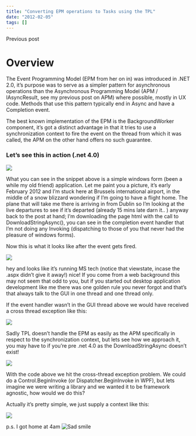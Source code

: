 ```yaml
---
title: "Converting EPM operations to Tasks using the TPL"
date: "2012-02-05"
tags: []
---
```


Previous post

# Overview

The Event Programming Model (EPM from her on in) was introduced in .NET 2.0, it’s purpose was to serve as a simpler pattern for asynchronous operations than the Asynchronous Programming Model (APM / IAsyncResult, see my previous post on APM) where possible, mostly in UX code. Methods that use this pattern typically end in Async and have a Completion event.

The best known implementation of the EPM is the BackgroundWorker component, it’s got a distinct advantage in that it tries to use a synchronization context to fire the event on the thread from which it was called, the APM on the other hand offers no such guarantee.

### Let’s see this in action (.net 4.0)

![](/images/./image.axd?picture=image_thumb_151.png)

What you can see in the snippet above is a simple windows form (been a while my old friend) application. Let me paint you a picture, it’s early February 2012 and I’m stuck here at Brussels international airport, in the middle of a snow blizzard wondering if I’m going to have a flight home. The plane that will take me there is arriving in from Dublin so I’m looking at the live departures to see if it’s departed (already 15 mins late darn it.. ) anyway back to the post at hand; I’m downloading the page html with the call to DownloadStringAsync(), you can see in the completion event handler that I’m not doing any Invoking (dispatching to those of you that never had the pleasure of windows forms).

Now this is what it looks like after the event gets fired.

![](/images/./image.axd?picture=image_thumb_152.png)

hey and looks like it’s running MS tech (notice that viewstate, incase the .aspx didn’t give it away!) nice! If you come from a web background this may not seem that odd to you, but if you started out desktop application development like me there was one golden rule you never forgot and that’s that always talk to the GUI in one thread and one thread only.

If the event handler wasn’t in the GUI thread above we would have received a cross thread exception like this:

![](/images/./image.axd?picture=image_thumb_153.png)

Sadly TPL doesn’t handle the EPM as easily as the APM specifically in respect to the synchronization context, but lets see how we approach it, you may have to if you’re pre .net 4.0 as the DownloadStringAsync doesn’t exist!

![](/images/./image.axd?picture=image_thumb_154.png)

With the code above we hit the cross-thread exception problem. We could do a Control.BeginInvoke (or Dispatcher.BeginInvoke in WPF), but lets imagine we were writing a library and we wanted it to be framework agnostic, how would we do this?

Actually it’s pretty simple, we just supply a context like this:

![](/images/./image.axd?picture=image_thumb_155.png)

p.s. I got home at 4am ![Sad smile](./image.axd?picture=wlEmoticon-sadsmile_1.png)
